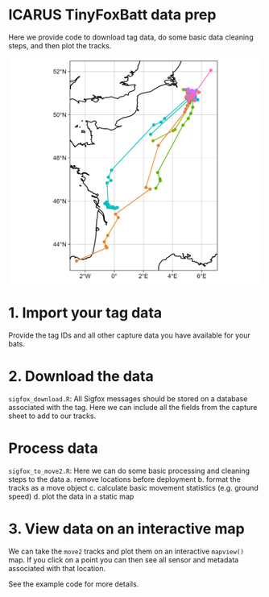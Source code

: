 # ICARUS TinyFoxBatt data prep

Here we provide code to download tag data, do some basic data cleaning steps, and then plot the tracks.

![](fig/N_leisleri.png)

# 1. Import your tag data
Provide the tag IDs and all other capture data you have available for your bats.

# 2. Download the data
```sigfox_download.R```: All Sigfox messages should be stored on a database associated with the tag. Here we can include all the fields from the capture sheet to add to our tracks.

# Process data 
```sigfox_to_move2.R```: Here we can do some basic processing and cleaning steps to the data
a. remove locations before deployment
b. format the tracks as a move object
c. calculate basic movement statistics (e.g. ground speed)
d. plot the data in a static map

# 3. View data on an interactive map
We can take the ```move2``` tracks and plot them on an interactive ```mapview()``` map. If you click on a point you can then see all sensor and metadata associated with that location.

See the example code for more details.

